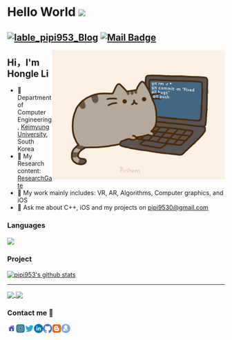  # Hello World <img src="https://media.giphy.com/media/hvRJCLFzcasrR4ia7z/giphy.gif" width="25px"> 
 
 
[![lable_pipi953_Blog](https://img.shields.io/badge/blog-25k_pageview-green)](https://blog.tellme.ink) [![Mail Badge](https://img.shields.io/badge/-pipi9530@gmail.com-c14438?style=flat-square&logo=Gmail&logoColor=white&link=mailto:pipi9530@gmail.com)](mailto:pipi9530@gmail.com)
---

<img align="right" alt="GIF" src="https://github.com/pipi953/pipi953/blob/main/images/pusheencode.gif" />

 ## Hi，I'm Hongle Li
 
- 🔭 Department of Computer Engineering, [Keimyung University](https://www.kmu.ac.kr), South Korea
- 🤖️ My Research content: [ResearchGate](https://www.researchgate.net/profile/Hongle_Li2) 
- 🌱 My work mainly includes: VR, AR, Algorithms, Computer graphics, and iOS
- 💬 Ask me about C++, iOS and my projects on pipi9530@gmail.com


###  Languages
<a href="https://github.com/pipi953">
  <!-- Change the `github-readme-stats.anuraghazra1.vercel.app` to `github-readme-stats.vercel.app`  -->
  <img align="center" src="https://github-readme-stats.anuraghazra1.vercel.app/api/top-langs/?username=pipi953&layout=compact&theme=material-palenight" />
</a>


### Project

<a href="https://github.com/pipi953?tab=repositories">
  <img align="center" src="https://github-readme-stats.vercel.app/api?username=pipi953&theme=radical&show_icons=true&include_all_commits=true" alt="pipi953's github stats" />
</a>

---

<a href="https://github.com/pipi953/AstarForUnity">
  <!-- Change the `github-readme-stats.anuraghazra1.vercel.app` to `github-readme-stats.vercel.app`  -->
  <img align="center" src="https://github-readme-stats.anuraghazra1.vercel.app/api/pin/?username=pipi953&repo=AstarForUnity&theme=material-palenight" />
</a>    
<a href="https://github.com/pipi953/Image-overlay">
  <!-- Change the `github-readme-stats.anuraghazra1.vercel.app` to `github-readme-stats.vercel.app`  -->
  <img align="center" src="https://github-readme-stats.anuraghazra1.vercel.app/api/pin/?username=pipi953&repo=Image-overlay&theme=material-palenight" />
</a>


### Contact me 📱

<a href="https://www.tellme.ink">
  <img align="left" alt="落花 の LIFE" width="20px" src="https://github.com/pipi953/pipi953/blob/main/images/homepage.svg" />
</a>
<a href="https://www.instagram.com/pipi953/">
  <img align="left" alt="落花人獨立 | Instagram" width="21px" src="https://github.com/pipi953/pipi953/blob/main/images/instagram.svg" />
</a>
<a href="https://www.twitter.com/pipi953">
  <img align="left" alt="落花人獨立 | Twitter" width="21px" src="https://github.com/pipi953/pipi953/blob/main/images/twitter.svg" />
</a>
<a href="https://www.linkedin.com/in/%E8%99%B9%E4%B9%90-%E6%9D%8E-b151b9154/">
  <img align="left" alt="Hongle Li | Linkedin" width="21px" src="https://github.com/pipi953/pipi953/blob/main/images/Linkedin.svg" />
</a>
<a href="https://github.com/pipi953">
  <img align="left" alt="pipi953 | GitHub" width="21px" src="https://github.com/pipi953/pipi953/blob/main/images/github.svg" />
</a>
<a href="https://blog.tellme.ink">
  <img align="left" alt="pipi953's Blog" width="21px" src="https://github.com/pipi953/pipi953/blob/main/images/blogger.svg" />
</a>
<a href="#">
  <img align="left" alt="皮博士 | 微信公众号" width="21px" src="https://github.com/pipi953/pipi953/blob/main/images/gongzhonghao.svg" />
</a>
